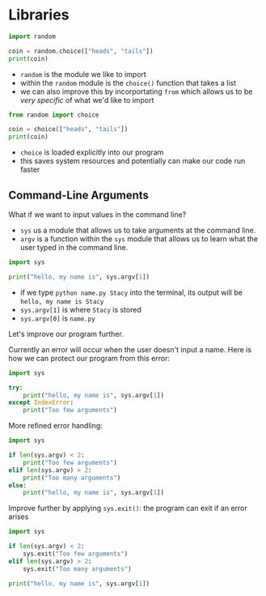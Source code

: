 # Libraries

```python
import random

coin = random.choice(["heads", "tails"])
print(coin)
```

- `random` is the module we like to import
- within the `random` module is the `choice()` function that takes a list
- we can also improve this by incorportating `from` which allows us to be _very specific_ of what we'd like to import

```python
from random import choice

coin = choice(["heads", "tails"])
print(coin)
```

- `choice` is loaded explicitly into our program
- this saves system resources and potentially can make our code run faster

## Command-Line Arguments

What if we want to input values in the command line?

- `sys` us a module that allows us to take arguments at the command line.
- `argv` is a function within the `sys` module that allows us to learn what the user typed in the command line.

```python
import sys

print("hello, my name is", sys.argv[1])
```

- if we type `python name.py Stacy` into the terminal, its output will be `hello, my name is Stacy`
- `sys.argv[1]` is where `Stacy` is stored
- `sys.argv[0]` is `name.py`

Let's improve our program further.

Currently an error will occur when the user doesn't input a name. Here is how we can protect our program from this error:

```python
import sys

try:
    print("hello, my name is", sys.argv[1])
except IndexError:
    print("Too few arguments")
```

More refined error handling:

```python
import sys

if len(sys.argv) < 2:
    print("Too few arguments")
elif len(sys.argv) > 2:
    print("Too many arguments")
else:
    print("hello, my name is", sys.argv[1])
```

Improve further by applying `sys.exit()`: the program can exit if an error arises

```python
import sys

if len(sys.argv) < 2:
    sys.exit("Too few arguments")
elif len(sys.argv) > 2:
    sys.exit("Too many arguments")

print("hello, my name is", sys.argv[1])
```
